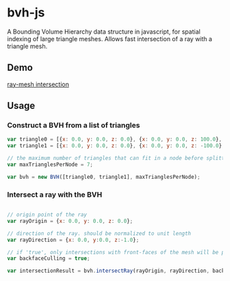 bvh-js
======

A Bounding Volume Hierarchy data structure in javascript, for spatial indexing of large triangle meshes.
Allows fast intersection of a ray with a triangle mesh.


## Demo 
[ray-mesh intersection](https://cdn.rawgit.com/benraziel/bvh-js/master/example/index.html)

## Usage

### Construct a BVH from a list of triangles
```js
var triangle0 = [{x: 0.0, y: 0.0, z: 0.0}, {x: 0.0, y: 0.0, z: 100.0}, {x: 0.0, y: 100.0, z: 100.0}];
var triangle1 = [{x: 0.0, y: 0.0, z: 0.0}, {x: 0.0, y: 0.0, z: -100.0}, {x: 0.0, y: -100.0, z: -100.0}];

// the maximum number of triangles that can fit in a node before splitting it.
var maxTrianglesPerNode = 7; 

var bvh = new BVH([triangle0, triangle1], maxTrianglesPerNode);
```

### Intersect a ray with the BVH
```js

// origin point of the ray
var rayOrigin = {x: 0.0, y: 0.0, z: 0.0};

// direction of the ray. should be normalized to unit length
var rayDirection = {x: 0.0, y:0.0, z:-1.0};

// if 'true', only intersections with front-faces of the mesh will be performed
var backfaceCulling = true;

var intersectionResult = bvh.intersectRay(rayOrigin, rayDirection, backfaceCulling);
```
